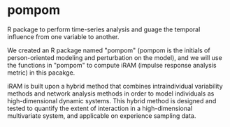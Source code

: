 # pompom
R package to perform time-series analysis and guage the temporal influence from one variable to another. 

We created an R package named "pompom" (pompom is the initials of person-oriented modeling and perturbation on the model), and we will use the functions in "pompom" to compute iRAM (impulse response analysis metric) in this pacakge. 

iRAM is built upon a hybrid method that combines intraindividual variability methods and network analysis methods in order to model individuals as high-dimensional dynamic systems. This hybrid method is designed and tested to quantify the extent of interaction in a high-dimensional multivariate system, and applicable on experience sampling data. 
